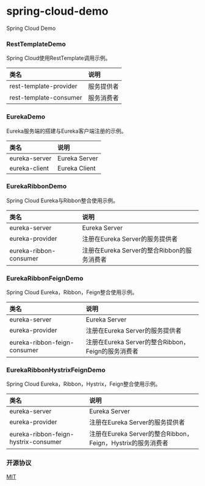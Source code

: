 # spring-cloud-demo

Spring Cloud Demo

### RestTemplateDemo

Spring Cloud使用RestTemplate调用示例。

|类名|说明|
|:----|:----|
|rest-template-provider|服务提供者|
|rest-template-consumer|服务消费者|

### EurekaDemo

Eureka服务端的搭建与Eureka客户端注册的示例。

|类名|说明|
|:----|:----|
|eureka-server|Eureka Server|
|eureka-client|Eureka Client|

### EurekaRibbonDemo

Spring Cloud Eureka与Ribbon整合使用示例。

|类名|说明|
|:----|:----|
|eureka-server|Eureka Server|
|eureka-provider|注册在Eureka Server的服务提供者|
|eureka-ribbon-consumer|注册在Eureka Server的整合Ribbon的服务消费者|

### EurekaRibbonFeignDemo

Spring Cloud Eureka，Ribbon，Feign整合使用示例。

|类名|说明|
|:----|:----|
|eureka-server|Eureka Server|
|eureka-provider|注册在Eureka Server的服务提供者|
|eureka-ribbon-feign-consumer|注册在Eureka Server的整合Ribbon，Feign的服务消费者|

### EurekaRibbonHystrixFeignDemo

Spring Cloud Eureka，Ribbon，Hystrix，Feign整合使用示例。

|类名|说明|
|:----|:----|
|eureka-server|Eureka Server|
|eureka-provider|注册在Eureka Server的服务提供者|
|eureka-ribbon-feign-hystrix-consumer|注册在Eureka Server的整合Ribbon，Feign，Hystrix的服务消费者|

### 开源协议

[MIT](./LICENSE)